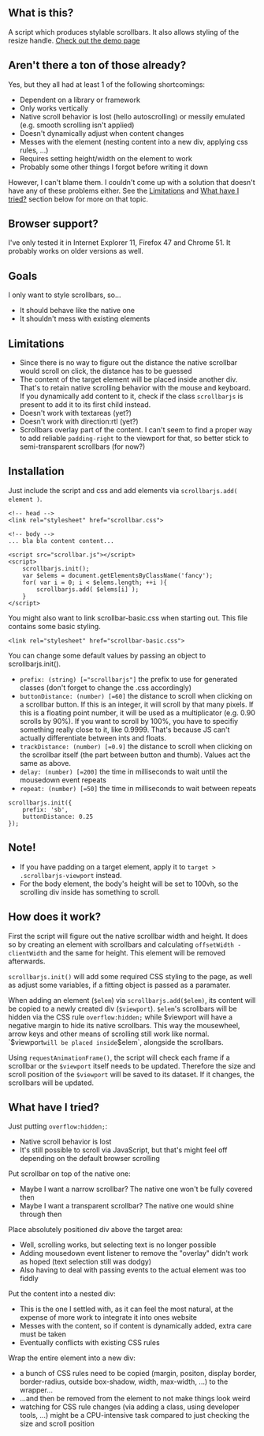 What is this?
-------------
A script which produces stylable scrollbars. It also allows styling of the resize handle.
[Check out the demo page](https://desto.hercules.uberspace.de/scrollbar.js/demo/)



Aren't there a ton of those already?
------------------------------------
Yes, but they all had at least 1 of the following shortcomings:
- Dependent on a library or framework
- Only works vertically
- Native scroll behavior is lost (hello autoscrolling) or messily emulated (e.g. smooth scrolling isn't applied)
- Doesn't dynamically adjust when content changes
- Messes with the element (nesting content into a new div, applying css rules, ...)
- Requires setting height/width on the element to work
- Probably some other things I forgot before writing it down

However, I can't blame them. I couldn't come up with a solution that doesn't have any of these problems either. See the [Limitations](#limitations) and [What have I tried?](#what-have-i-tried) section below for more on that topic.



Browser support?
----------------
I've only tested it in Internet Explorer 11, Firefox 47 and Chrome 51. It probably works on older versions as well.



Goals
-----
I only want to style scrollbars, so...
- It should behave like the native one
- It shouldn't mess with existing elements



Limitations
-----------
- Since there is no way to figure out the distance the native scrollbar would scroll on click, the distance has to be guessed
- The content of the target element will be placed inside another div. That's to retain native scrolling behavior with the mouse and keyboard. If you dynamically add content to it, check if the class `scrollbarjs` is present to add it to its first child instead.
- Doesn't work with textareas (yet?)
- Doesn't work with direction:rtl (yet?)
- Scrollbars overlay part of the content. I can't seem to find a proper way to add reliable `padding-right` to the viewport for that, so better stick to semi-transparent scrollbars (for now?)



Installation
------------
Just include the script and css and add elements via `scrollbarjs.add( element )`.
```
<!-- head -->
<link rel="stylesheet" href="scrollbar.css">

<!-- body -->
... bla bla content content...

<script src="scrollbar.js"></script>
<script>
	scrollbarjs.init();
	var $elems = document.getElementsByClassName('fancy');
	for( var i = 0; i < $elems.length; ++i ){
		scrollbarjs.add( $elems[i] );
	}
</script>
```

You might also want to link scrollbar-basic.css when starting out. This file contains some basic styling.
```
<link rel="stylesheet" href="scrollbar-basic.css">
```

You can change some default values by passing an object to scrollbarjs.init().
- `prefix: (string) [="scrollbarjs"]` the prefix to use for generated classes (don't forget to change the .css accordingly)
- `buttonDistance: (number) [=60]` the distance to scroll when clicking on a scrollbar button.
	If this is an integer, it will scroll by that many pixels.
	If this is a floating point number, it will be used as a multiplicator (e.g. 0.90 scrolls by 90%). If you want to scroll by 100%, you have to specifiy something really close to it, like 0.9999. That's because JS can't actually differentiate between ints and floats.
- `trackDistance: (number) [=0.9]` the distance to scroll when clicking on the scrollbar itself (the part between button and thumb).
	Values act the same as above.
- `delay: (number) [=200]` the time in milliseconds to wait until the mousedown event repeats
- `repeat: (number) [=50]` the time in milliseconds to wait between repeats
```
scrollbarjs.init({
	prefix: 'sb',
	buttonDistance: 0.25
});
```



Note!
-----
- If you have padding on a target element, apply it to `target > .scrollbarjs-viewport` instead.
- For the body element, the body's height will be set to 100vh, so the scrolling div inside has something to scroll.


How does it work?
-----------------
First the script will figure out the native scrollbar width and height. It does so by creating an element with scrollbars and calculating `offsetWidth - clientWidth` and the same for height. This element will be removed afterwards.

`scrollbarjs.init()` will add some required CSS styling to the page, as well as adjust some variables, if a fitting object is passed as a paramater.

When adding an element (`$elem`) via `scrollbarjs.add($elem)`, its content will be copied to a newly created div (`$viewport`). `$elem`'s scrollbars will be hidden via the CSS rule `overflow:hidden;` while $viewport will have a negative margin to hide its native scrollbars. This way the mousewheel, arrow keys and other means of scrolling still work like normal. `$viewport` will be placed inside `$elem`, alongside the scrollbars.

Using `requestAnimationFrame()`, the script will check each frame if a scrollbar or the `$viewport` itself needs to be updated. Therefore the size and scroll position of the `$viewport` will be saved to its dataset. If it changes, the scrollbars will be updated.



What have I tried?
------------------
Just putting `overflow:hidden;`:
- Native scroll behavior is lost
- It's still possible to scroll via JavaScript, but that's might feel off depending on the default browser scrolling

Put scrollbar on top of the native one:
- Maybe I want a narrow scrollbar? The native one won't be fully covered then
- Maybe I want a transparent scrollbar? The native one would shine through then

Place absolutely positioned div above the target area:
- Well, scrolling works, but selecting text is no longer possible
- Adding mousedown event listener to remove the "overlay" didn't work as hoped (text selection still was dodgy)
- Also having to deal with passing events to the actual element was too fiddly

Put the content into a nested div:
- This is the one I settled with, as it can feel the most natural, at the expense of more work to integrate it into ones website
- Messes with the content, so if content is dynamically added, extra care must be taken
- Eventually conflicts with existing CSS rules

Wrap the entire element into a new div:
- a bunch of CSS rules need to be copied (margin, positon, display border, border-radius, outside box-shadow, width, max-width, ...) to the wrapper...
- ...and then be removed from the element to not make things look weird
- watching for CSS rule changes (via adding a class, using developer tools, ...) might be a CPU-intensive task compared to just checking the size and scroll position